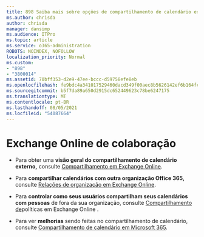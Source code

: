 ```yaml
---
title: 898 Saiba mais sobre opções de compartilhamento de calendário externo
ms.author: chrisda
author: chrisda
manager: dansimp
ms.audience: ITPro
ms.topic: article
ms.service: o365-administration
ROBOTS: NOINDEX, NOFOLLOW
localization_priority: Normal
ms.custom:
- "898"
- "3800014"
ms.assetid: 70bff353-d2e9-47ee-bccc-d59758efe8eb
ms.openlocfilehash: fe9bdc4a341017529460dacd349f00aec8b5626142ef6b164fc61ae2581d5584
ms.sourcegitcommit: b5f7da89a650d2915dc652449623c78be6247175
ms.translationtype: MT
ms.contentlocale: pt-BR
ms.lasthandoff: 08/05/2021
ms.locfileid: "54087664"
---
```

# <a name="exchange-online-collaboration-options"></a>Exchange Online de colaboração

- Para obter uma **visão geral do compartilhamento de calendário externo,** consulte [Compartilhamento em Exchange Online](https://technet.microsoft.com/library/jj916670%28v=exchg.150%29.aspx).

- Para **compartilhar calendários com outra organização Office 365,** consulte [Relações de organização em Exchange Online](https://technet.microsoft.com/library/jj916658%28v=exchg.150%29.aspx).

- Para **controlar como seus usuários compartilham seus calendários com pessoas** de fora da sua organização, consulte [Compartilhamento de](https://technet.microsoft.com/library/jj916673%28v=exchg.150%29.aspx)políticas em Exchange Online .

- Para ver **melhorias** sendo feitas no compartilhamento de calendário, consulte [Compartilhamento de calendário em Microsoft 365](https://support.office.com/article/calendar-sharing-in-microsoft-365-b576ecc3-0945-4d75-85f1-5efafb8a37b4).
